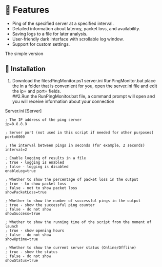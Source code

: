 # 📌 Features
- Ping of the specified server at a specified interval.
- Detailed information about latency, packet loss, and availability.
- Saving logs to a file for later analysis.
- User-friendly dark interface with scrollable log window.
- Support for custom settings.

The simple version
## 🚀 Installation
1. Download the files:PingMonitor.ps1 server.ini RunPingMonitor.bat place the in a folder that is convenient for you, open the server.ini file and edit the ip= and port= fields.       
##2.Run the RunPingMonitor.bat file, a command prompt will open and you will receive information about your connection

Server.ini
    [Server]
    
    ; The IP address of the ping server
    ip=8.8.8.8
    
    ; Server port (not used in this script if needed for other purposes)
    port=0000
    
    ; The interval between pings in seconds (for example, 2 seconds)
    interval=2
    
    ; Enable logging of results in a file
    ; true - logging is enabled
    ; false - logging is disabled
    enableLog=true
    
    ; Whether to show the percentage of packet loss in the output
    ; true - to show packet loss
    ; false - not to show packet loss
    showPacketLoss=true
    
    ; Whether to show the number of successful pings in the output
    ; true - show the successful ping counter
    ; false - do not show
    showSuccess=true
    
    ; Whether to show the running time of the script from the moment of launch
    ; true - show opening hours
    ; false - do not show
    showUptime=true
    
    ; Whether to show the current server status (Online/Offline)
    ; true - show the status
    ; false - do not show
    showStatus=true





